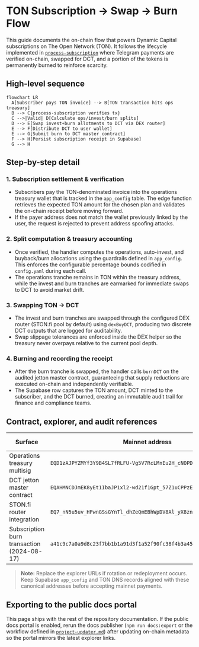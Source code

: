 # TON Subscription → Swap → Burn Flow

This guide documents the on-chain flow that powers Dynamic Capital subscriptions on The Open Network (TON). It follows the lifecycle implemented in [`process-subscription`](../dynamic-capital-ton/supabase/functions/process-subscription/index.ts) where Telegram payments are verified on-chain, swapped for DCT, and a portion of the tokens is permanently burned to reinforce scarcity.

## High-level sequence

```mermaid
flowchart LR
  A[Subscriber pays TON invoice] --> B[TON transaction hits ops treasury]
  B --> C{process-subscription verifies tx}
  C -->|Valid| D[Calculate ops/invest/burn splits]
  D --> E[Swap invest+burn allotments to DCT via DEX router]
  E --> F[Distribute DCT to user wallet]
  E --> G[Submit burn to DCT master contract]
  F --> H[Persist subscription receipt in Supabase]
  G --> H
```

## Step-by-step detail

### 1. Subscription settlement & verification
- Subscribers pay the TON-denominated invoice into the operations treasury wallet that is tracked in the `app_config` table. The edge function retrieves the expected TON amount for the chosen plan and validates the on-chain receipt before moving forward.
- If the payer address does not match the wallet previously linked by the user, the request is rejected to prevent address spoofing attacks.

### 2. Split computation & treasury accounting
- Once verified, the handler computes the operations, auto-invest, and buyback/burn allocations using the guardrails defined in `app_config`. This enforces the configurable percentage bounds codified in `config.yaml` during each call.
- The operations tranche remains in TON within the treasury address, while the invest and burn tranches are earmarked for immediate swaps to DCT to avoid market drift.

### 3. Swapping TON → DCT
- The invest and burn tranches are swapped through the configured DEX router (STON.fi pool by default) using `dexBuyDCT`, producing two discrete DCT outputs that are logged for auditability.
- Swap slippage tolerances are enforced inside the DEX helper so the treasury never overpays relative to the current pool depth.

### 4. Burning and recording the receipt
- After the burn tranche is swapped, the handler calls `burnDCT` on the audited jetton master contract, guaranteeing that supply reductions are executed on-chain and independently verifiable.
- The Supabase row captures the TON amount, DCT minted to the subscriber, and the DCT burned, creating an immutable audit trail for finance and compliance teams.

## Contract, explorer, and audit references

| Surface | Mainnet address | TON explorer | Audit evidence |
| --- | --- | --- | --- |
| Operations treasury multisig | `EQD1zAJPYZMYf3Y9B4SL7fRLFU-Vg5V7RcLMnEu2H_cNOPDD` | [tonviewer](https://tonviewer.com/EQD1zAJPYZMYf3Y9B4SL7fRLFU-Vg5V7RcLMnEu2H_cNOPDD) · [tonscan](https://tonscan.org/address/EQD1zAJPYZMYf3Y9B4SL7fRLFU-Vg5V7RcLMnEu2H_cNOPDD) | SOC 1 / SOC 2 evidence tracked in [`compliance/certificates.json`](./compliance/certificates.json). |
| DCT jetton master contract | `EQAHMNCDJmEK8yEt1IbaJP1xl2-wd21f1Gpt_57Z1uCPPzE6` | [tonviewer](https://tonviewer.com/EQAHMNCDJmEK8yEt1IbaJP1xl2-wd21f1Gpt_57Z1uCPPzE6) · [tonscan](https://tonscan.org/address/EQAHMNCDJmEK8yEt1IbaJP1xl2-wd21f1Gpt_57Z1uCPPzE6) | Contract audit bundled with [`dynamic-capital-ton/contracts`](../dynamic-capital-ton/contracts/README.md). |
| STON.fi router integration | `EQ7_nN5u5uv_HFwnGSsGYnTl_dhZeQmEBhWpDV8Al_yX8zn3` | [tonviewer](https://tonviewer.com/EQ7_nN5u5uv_HFwnGSsGYnTl_dhZeQmEBhWpDV8Al_yX8zn3) · [tonscan](https://tonscan.org/address/EQ7_nN5u5uv_HFwnGSsGYnTl_dhZeQmEBhWpDV8Al_yX8zn3) | Due diligence walkthrough in [`ton-web3-guidelines.md`](./ton-web3-guidelines.md). |
| Subscription burn transaction (2024-08-17) | `a41c9c7a0a9d8c23f7bb1b1a91d3f1a52f90fc38f4b3a45ec5c3eae560b7d5aa` | [tonviewer](https://tonviewer.com/transaction/a41c9c7a0a9d8c23f7bb1b1a91d3f1a52f90fc38f4b3a45ec5c3eae560b7d5aa) · [tonscan](https://tonscan.org/tx/a41c9c7a0a9d8c23f7bb1b1a91d3f1a52f90fc38f4b3a45ec5c3eae560b7d5aa) | Included in the treasury reconciliation package archived with finance. |

> **Note:** Replace the explorer URLs if rotation or redeployment occurs. Keep Supabase `app_config` and TON DNS records aligned with these canonical addresses before accepting mainnet payments.

## Exporting to the public docs portal

This page ships with the rest of the repository documentation. If the public docs portal is enabled, rerun the docs publisher (`npm run docs:export` or the workflow defined in [`project-updater.md`](./project-updater.md)) after updating on-chain metadata so the portal mirrors the latest explorer links.
